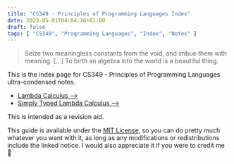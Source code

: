 ```yaml
---
title: "CS349 - Principles of Programming Languages Index"
date: 2023-05-01T04:04:16+01:00
draft: false
tags: [ "CS349", "Programming Languages", "Index", "Notes" ]
---
```

> Seize two meaningless constants from the void, and imbue them with meaning. [...] To birth an algebra into the world is a beautiful thing.

This is the index page for CS349 - Principles of Programming Languages ultra-condensed notes.
- [Lambda Calculus ⟶](/posts/cs349-lambda-calculus/)
- [Simply Typed Lambda Calculus ⟶](/posts/cs349-stlc/)

This is intended as a revision aid.

This guide is available under the [MIT License](https://github.com/efbicief/hugo-efbicief/blob/main/LICENSE), so you can do pretty much whatever you want with it, as long as any modifications or redistributions include the linked notice. I would also appreciate it if you were to credit me 🫠
